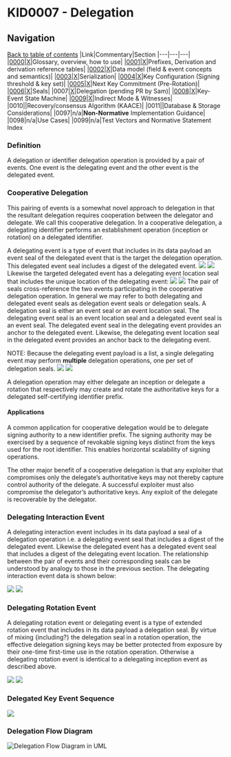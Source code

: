 # KID0007 - Delegation

## Navigation

[Back to table of contents](readme.md)
|Link|Commentary|Section
|---|---|---|
|[0000](kid0000.md)|[X](kid0000Comment.md)|Glossary, overview, how to use|
|[0001](kid0001.md)|[X](kid0001Comment.md)|Prefixes, Derivation and derivation reference tables|
|[0002](kid0002.md)|[X](kid0002Comment.md)|Data model (field & event concepts and semantics)|
|[0003](kid0003.md)|[X](kid0003Comment.md)|Serialization|
|[0004](kid0004.md)|[X](kid0004Comment.md)|Key Configuration (Signing threshold & key set)|
|[0005](kid0005.md)|[X](kid0005Comment.md)|Next Key Commitment (Pre-Rotation)|
|[0006](kid0006.md)|[X](kid0006Comment.md)|Seals|
|0007|[X](kid0007Comment.md)|Delegation (pending PR by Sam)|
|[0008](kid0008.md)|[X](kid0008Comment.md)|Key-Event State Machine|
|[0009](kid0009.md)|[X](kid0009Comment.md)|Indirect Mode & Witnesses|
|0010||Recovery/consensus Algorithm (KAACE)|
|0011||Database & Storage Considerations|
|0097|n/a|**Non-Normative** Implementation Guidance|
|0098|n/a|Use Cases|
|0099|n/a|Test Vectors and Normative Statement Index

### Definition

A delegation or identifier delegation operation is provided by a pair of events. One event is the delegating event and the other event is the delegated event.

### Cooperative Delegation

This pairing of events is a somewhat novel approach to delegation in that the resultant delegation requires cooperation between the delegator and delegate. We call this cooperative delegation. In a cooperative delegation, a delegating identifier performs an establishment operation (inception or rotation) on a delegated identifier. 

A delegating event is a type of event that includes in its data payload an event seal of the delegated event that is the target the delegation operation. This delegated event seal includes a digest of the delegated event. 
![](https://i.imgur.com/Yftqeca.png)
![](https://i.imgur.com/espDwtf.png)
Likewise the targeted delegated event has a delegating event location seal that includes the unique location of the delegating event:
![](https://i.imgur.com/BBfI9VM.png)
![](https://i.imgur.com/AhTwg2j.png)
The pair of seals cross-reference the two events participating in the cooperative delegation operation. In general we may refer to both delegating and delegated event seals as delegation event seals or delegation seals. A delegation seal is either an event seal or an event location seal. The delegating event seal is an event location seal and a delegated event seal is an event seal. The delegated event seal in the delegating event provides an anchor to the delegated event. Likewise, the delegating event location seal in the delegated event provides an anchor back to the delegating event. 

NOTE: Because the delegating event payload is a list, a single delegating event may perform **multiple** delegation operations, one per set of delegation seals.
![](https://i.imgur.com/fxYxcLT.png)
![](https://i.imgur.com/oTgREVp.png)

A delegation operation may either delegate an inception or delegate a rotation that respectively may create and rotate the authoritative keys for a delegated self-certifying identifier prefix.

#### Applications
A common application for cooperative delegation would be to delegate signing authority to a new identifier prefix. The signing authority may be exercised by a sequence of revokable signing keys distinct from the keys used for the root identifier. This enables horizontal scalability of signing operations. 

The other major benefit of a cooperative delegation is that any exploiter that compromises only the delegate’s authoritative keys may not thereby capture control authority of the delegate. A successful exploiter must also compromise the delegator’s authoritative keys. Any exploit of the delegate is recoverable by the delegator.

### Delegating Interaction Event

A delegating interaction event includes in its data payload a seal of a delegation operation i.e. a delegating event seal that includes a digest of the delegated event. Likewise the delegated event has a delegated event seal that includes a digest of the delegating event location. The relationship between the pair of events and their corresponding seals can be understood by analogy to those in the previous section. The delegating interaction event data is shown below:

![](https://i.imgur.com/VenTORr.png)
![](https://i.imgur.com/NJbbn6l.png)

### Delegating Rotation Event

A delegating rotation event or delegating event is a type of extended rotation event that includes in its data payload a delegation seal. By virtue of mixing {including?} the delegation seal in a rotation operation, the effective delegation signing keys may be better protected from exposure by their one-time first-time use in the rotation operation. Otherwise a delegating rotation event is identical to a delegating inception event as described above.

![](https://i.imgur.com/jYms6VM.png)
![](https://i.imgur.com/DRlth4v.png)

### Delegated Key Event Sequence

![](https://i.imgur.com/ChDeriw.png)

### Delegation Flow Diagram

![Delegation Flow Diagram in UML](../images/delegation_flow.plantuml)

